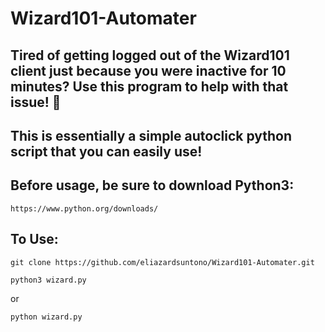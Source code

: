 # Wizard101-Automater

## Tired of getting logged out of the Wizard101 client just because you were inactive for 10 minutes? Use this program to help with that issue! 👾
## This is essentially a simple autoclick python script that you can easily use!

## Before usage, be sure to download Python3:
```
https://www.python.org/downloads/
```
## To Use:
```
git clone https://github.com/eliazardsuntono/Wizard101-Automater.git
```
```
python3 wizard.py
```
or
```
python wizard.py
```
